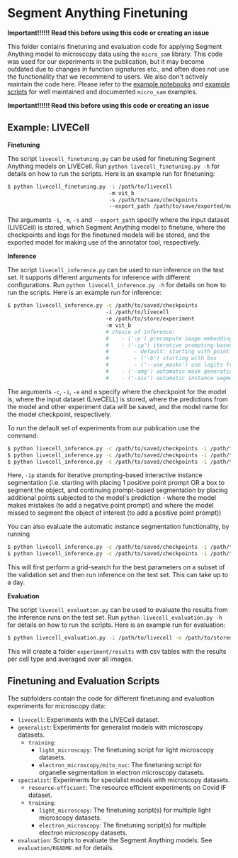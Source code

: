 # Segment Anything Finetuning

**Important!!!!!! Read this before using this code or creating an issue** 

This folder contains finetuning and evaluation code for applying Segment Anything model to microscopy data using the `micro_sam` library.
This code was used for our experiments in the publication, but it may become outdated due to changes in function signatures etc., and often does not use the functionality that we recommend
to users. We also don't actively maintain the code here.
Please refer to the [example notebooks](https://github.com/computational-cell-analytics/micro-sam/tree/master/notebooks) and [example scripts](https://github.com/computational-cell-analytics/micro-sam/tree/master/examples) for well maintained and documented `micro_sam` examples. 


**Important!!!!!! Read this before using this code or creating an issue**


## Example: LIVECell

**Finetuning**

The script `livecell_finetuning.py` can be used for finetuning Segment Anything models on LIVECell. Run `python livecell_finetuning.py -h` for details on how to run the scripts.
Here is an example run for finetuning:

```bash
$ python livecell_finetuning.py -i /path/to/livecell
                                -m vit_b
                                -s /path/to/save/checkpoints
                                --export_path /path/to/save/exported/model.pth
```
The arguments `-i`, `-m`, `-s` and `--export_path` specify where the input dataset (LIVECell) is stored, which Segment Anything model to finetune, where the checkpoints and logs for the finetuned models will be stored, and the exported model for making use of the annotator tool, respectively.

**Inference**

The script `livecell_inference.py` can be used to run inference on the test set. It supports different arguments for inference with different configurations. Run `python livecell_inference.py -h` for details on how to run the scripts.
Here is an example run for inference:

```bash
$ python livecell_inference.py -c /path/to/saved/checkpoints
                               -i /path/to/livecell
                               -e /path/to/store/experiment
                               -m vit_b
                               # choice of inference:
                               #    - ('-p') precompute image embeddings
                               #    - ('-ip') iterative prompting-based interactive instance segmentation 
                               #        - default: starting with point
                               #        - ('-b') starting with box
                               #        - ('--use_masks') use logits from previous iteration's segmentation iteratively
                               #    - ('-amg') automatic mask generation
                               #    - ('-ais') automatic instance segmentation
```
The arguments `-c`, `-i`, `-e` and `m` specify where the checkpoint for the model is, where the input dataset (LiveCELL) is stored, where the predictions from the model and other experiment data will be saved, and the model name for the model checkpoint, respectively.

To run the default set of experiments from our publication use the command:
```bash
$ python livecell_inference.py -c /path/to/saved/checkpoints -i /path/to/livecell -e /path/to/store/experiment -m vit_b -p  # precompute the embeddings
$ python livecell_inference.py -c /path/to/saved/checkpoints -i /path/to/livecell -e /path/to/store/experiment -m vit_b -ip  # iterative prompting starting with point
$ python livecell_inference.py -c /path/to/saved/checkpoints -i /path/to/livecell -e /path/to/store/experiment -m vit_b -ip -b  # iterative prompting starting with box
```

Here, `-ip` stands for iterative prompting-based interactive instance segmentation (i.e. starting with placing 1 positive point prompt OR a box to segment the object, and continuing prompt-based segmentation by placing additional points subjected to the model's prediction - where the model makes mistakes (to add a negative point prompt) and where the model missed to segment the object of interest (to add a positive point prompt))

You can also evaluate the automatic instance segmentation functionality, by running
```bash
$ python livecell_inference.py -c /path/to/saved/checkpoints -i /path/to/livecell -e /path/to/store/experiment -m vit_b -amg  # automatic mask generation
$ python livecell_inference.py -c /path/to/saved/checkpoints -i /path/to/livecell -e /path/to/store/experiment -m vit_b -ais  # automatic instance segmentation
```

This will first perform a grid-search for the best parameters on a subset of the validation set and then run inference on the test set. This can take up to a day.

**Evaluation**

The script `livecell_evaluation.py` can be used to evaluate the results from the inference runs on the test set. Run `python livecell_evaluation.py -h` for details on how to run the scripts.
Here is an example run for evaluation:

```bash
$ python livecell_evaluation.py -i /path/to/livecell -e /path/to/stored/experiments
```
This will create a folder `experiment/results` with csv tables with the results per cell type and averaged over all images.


## Finetuning and Evaluation Scripts

The subfolders contain the code for different finetuning and evaluation experiments for microscopy data:
- `livecell`: Experiments with the LIVECell dataset.
- `generalist`: Experiments for generalist models with microscopy datasets.
    - `training`:
        - `light_microscopy`: The finetuning script for light microscopy datasets.
        - `electron_microscopy/mito_nuc`: The finetuning script for organelle segmentation in electron microscopy datasets.
- `specialist`: Experiments for specialist models with microscopy datasets.
    - `resource-efficient`: The resource efficient experiments on Covid IF dataset.
    - `training`:
        - `light_microscopy`: The finetuning script(s) for multiple light microscopy datasets.
        - `electron_microscopy`: The finetuning script(s) for multiple electron microscopy datasets.
- `evaluation`: Scripts to evaluate the Segment Anything models. See `evaluation/README.md` for details.
